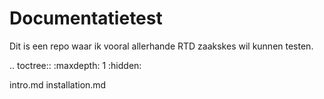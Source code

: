 # Documentatietest

Dit is een repo waar ik vooral allerhande RTD zaakskes wil kunnen testen.


.. toctree::
   :maxdepth: 1
   :hidden:

   intro.md
   installation.md
